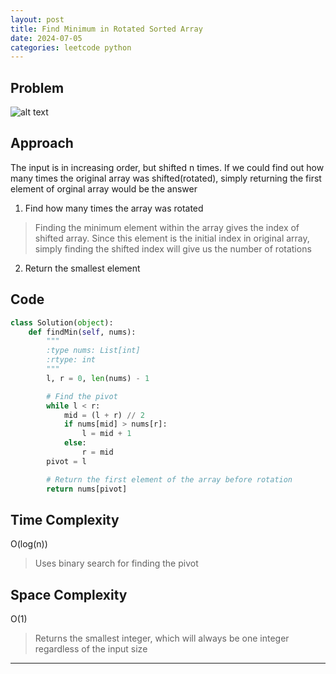 ```yaml
---
layout: post
title: Find Minimum in Rotated Sorted Array
date: 2024-07-05
categories: leetcode python
---
```


## Problem
![alt text](/blog/public/img/FindMinimuminRotatedSortedArray.png)

## Approach
The input is in increasing order, but shifted n times. If we could find out how many times the original array was shifted(rotated), simply returning the first element of orginal array would be the answer

1. Find how many times the array was rotated
> Finding the minimum element within the array gives the index of shifted array. Since this element is the initial index in original array, simply finding the shifted index will give us the number of rotations

2. Return the smallest element

## Code
```python
class Solution(object):
    def findMin(self, nums):
        """
        :type nums: List[int]
        :rtype: int
        """
        l, r = 0, len(nums) - 1

        # Find the pivot
        while l < r:
            mid = (l + r) // 2
            if nums[mid] > nums[r]:
                l = mid + 1
            else:
                r = mid
        pivot = l

        # Return the first element of the array before rotation
        return nums[pivot]
```
## Time Complexity
O(log(n))
> Uses binary search for finding the pivot

## Space Complexity
O(1)
> Returns the smallest integer, which will always be one integer regardless of the input size

---